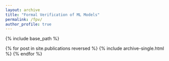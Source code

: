 ```yaml
---
layout: archive
title: "Formal Verification of ML Models"
permalink: /fpv/
author_profile: true
---
```


{% include base_path %}

{% for post in site.publications reversed %}
  {% include archive-single.html %}
{% endfor %}
